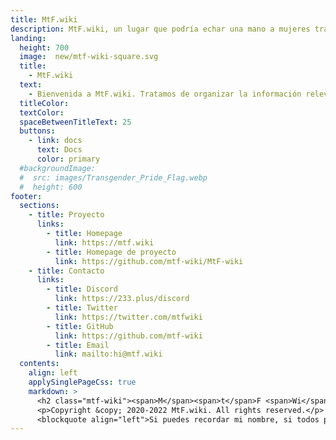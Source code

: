 ```yaml
---
title: MtF.wiki
description: MtF.wiki, un lugar que podría echar una mano a mujeres trans.
landing:
  height: 700
  image:  new/mtf-wiki-square.svg
  title:
    - MtF.wiki
  text:
    - Bienvenida a MtF.wiki. Tratamos de organizar la información relevante de mujeres trans para daros mejor ayuda~
  titleColor:
  textColor:
  spaceBetweenTitleText: 25
  buttons:
    - link: docs
      text: Docs
      color: primary
  #backgroundImage:
  #  src: images/Transgender_Pride_Flag.webp
  #  height: 600
footer:
  sections:
    - title: Proyecto
      links:
        - title: Homepage
          link: https://mtf.wiki
        - title: Homepage de proyecto
          link: https://github.com/mtf-wiki/MtF-wiki
    - title: Contacto
      links:
        - title: Discord
          link: https://233.plus/discord
        - title: Twitter
          link: https://twitter.com/mtfwiki
        - title: GitHub
          link: https://github.com/mtf-wiki
        - title: Email
          link: mailto:hi@mtf.wiki
  contents:
    align: left
    applySinglePageCss: true
    markdown: >
      <h2 class="mtf-wiki"><span>M</span><span>t</span>F <span>Wi</span><span>ki</span></h2>
      <p>Copyright &copy; 2020-2022 MtF.wiki. All rights reserved.</p>
      <blockquote align="left">Si puedes recordar mi nombre, si todos podéis recordarlo, tal vez yo o «nosotras», un día, vivamos libres.</blockquote>
---
```

